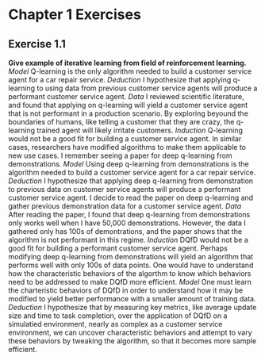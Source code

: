 # Chapter 1 Exercises

## Exercise 1.1
**Give example of iterative learning from field of reinforcement learning.**
*Model*
Q-learning is the only algorithm needed to build a customer service agent for a car repair service.
*Deduction*
I hypothesize that applying q-learning to using data from previous customer service agents will produce a performant customer service agent.
*Data*
I reviewed scientific literature, and found that applying on q-learning will yield a customer service agent that is not performant in a production scenario.
By exploring beyound the boundaries of humans, like  telling a customer that they are crazy, the q-learning trained agent
will likely irritate customers.
*Induction*
Q-learning would not be a good fit for building a customer service agent. In similar cases, researchers have modified algorithms to make them
applicable to new use cases. I remember seeing a paper for deep q-learning from demonstrations. 
*Model*
Using deep q-learning from demonstrations is the algorithm needed to build a customer service agent for a car repair service.
*Deduction*
I hypothesize that applying deep q-learning from demonstration to previous data on customer service agents will produce a performant customer service agent.
I decide to read the paper on deep q-learning and gather previous demonstration data for a customer service agent.
*Data*
After reading the paper, I found that deep q-learning from demonstrations only works well when I have 50,000 demonstrations. However, the data I gathered only
has 100s of demontrations, and the paper shows that the algorithm is not performant in this regime.
*Induction*
DQfD would not be a good fit for building a performant customer service agent. Perhaps modifying deep q-learning from demonstrations will yield an algorithm 
that performs well with only 100s of data points. One would have to understand how the characteristic behaviors of the algorthm to know which
behaviors need to be addressed to make DQfD more efficient.
*Model*
One must learn the charteristic behaviors of DQfD in order to understand how it may be modified to yield better performance with a smaller
amount of training data.
*Deduction*
I hypothesize that by measuring key metrics, like average update size and time to task completion, over the application of DQfD on a 
simulatied environment, nearly as complex as a customer service environment, we can uncover characteristic behaviors and attempt to vary these
behaviors by tweaking the algorithm, so that it becomes more sample efficient.
